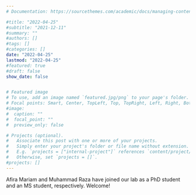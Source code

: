 ```yaml
---
# Documentation: https://sourcethemes.com/academic/docs/managing-content/

#title: "2022-04-25"
#subtitle: "2021-12-11"
#summary: ""
#authors: []
#tags: []
#categories: []
date: "2022-04-25" 
lastmod: "2022-04-25"
#featured: true
#draft: false
show_date: false


# Featured image
# To use, add an image named `featured.jpg/png` to your page's folder.
# Focal points: Smart, Center, TopLeft, Top, TopRight, Left, Right, BottomLeft, Bottom, BottomRight.
#image:
#  caption: ""
#  focal_point: ""
#  preview_only: false

# Projects (optional).
#   Associate this post with one or more of your projects.
#   Simply enter your project's folder or file name without extension.
#   E.g. `projects = ["internal-project"]` references `content/project/deep-learning/index.md`.
#   Otherwise, set `projects = []`.
#projects: []
---
```


Afira Mariam and Muhammad Raza have joined our lab as a PhD student and an MS student, respectively. Welcome! 


